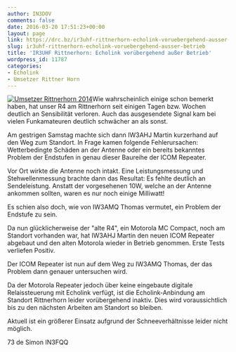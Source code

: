 ```yaml
---
author: IN3DOV
comments: false
date: 2016-03-20 17:51:23+00:00
layout: page
link: https://drc.bz/ir3uhf-rittnerhorn-echolink-voruebergehend-ausser-betrieb/
slug: ir3uhf-rittnerhorn-echolink-voruebergehend-ausser-betrieb
title: 'IR3UHF Rittnerhorn: Echolink vorübergehend außer Betrieb'
wordpress_id: 11787
categories:
- Echolink
- Umsetzer Rittner Horn
---
```


[![Umsetzer Rittnerhorn 2014](https://drc.bz/wp-content/uploads/2016/03/4064-200x300.jpg)](https://drc.bz/wp-content/uploads/2016/03/4064.jpg)Wie wahrscheinlich einige schon bemerkt haben, hat unser R4 am Rittnerhorn seit einigen Tagen bzw. Wochen deutlich an Sensibilität verloren. Auch das ausgesendete Signal kam bei vielen Funkamateuren deutlich schwächer an als sonst.




Am gestrigen Samstag machte sich dann IW3AHJ Martin kurzerhand auf den Weg zum Standort. In Frage kamen folgende Fehlerursachen: Wetterbedingte Schäden an der Antenne oder ein bereits bekanntes Problem der Endstufen in genau dieser Baureihe der ICOM Repeater.




Vor Ort wirkte die Antenne noch intakt. Eine Leistungsmessung und Stehwellenmessung brachte dann das Resultat: Es fehlte deutlich an Sendeleistung. Anstatt der vorgesehenen 10W, welche an der Antenne ankommen sollten, waren es nur noch einige Milliwatt!




Es schien also doch, wie von IW3AMQ Thomas vermutet, ein Problem der Endstufe zu sein.




Da nun glücklicherweise der "alte R4", ein Motorola MC Compact, noch am Standort vorhanden war, hat IW3AHJ Martin den neuen ICOM Repeater abgebaut und den alten Motorola wieder in Betrieb genommen. Erste Tests verliefen Positiv.




Der ICOM Repeater ist nun auf dem Weg zu IW3AMQ Thomas, der das Problem dann genauer untersuchen wird.




Da der Motorola Repeater jedoch über keine eingebaute digitale Relaissteuerung mit Echolink verfügt, ist die Echolink-Anbindung am Standort Rittnerhorn leider vorübergehend inaktiv. Dies wird voraussichtlich bis zu den nächsten Arbeiten am Standort so bleiben.




Aktuell ist ein größerer Einsatz aufgrund der Schneeverhältnisse leider nicht möglich.




73 de Simon IN3FQQ



